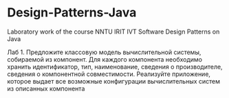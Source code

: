 # Design-Patterns-Java
Laboratory work of the course NNTU IRIT IVT Software Design Patterns on Java

Лаб 1.
Предложите классовую модель вычислительной системы, собираемой из компонент. Для каждого компонента необходимо хранить идентификатор, тип, наименование, сведения о производителе, сведения о компонентной совместимости. Реализуйте приложение, которое выдает все возможные конфигурации вычислительных систем из описанных компонента  
